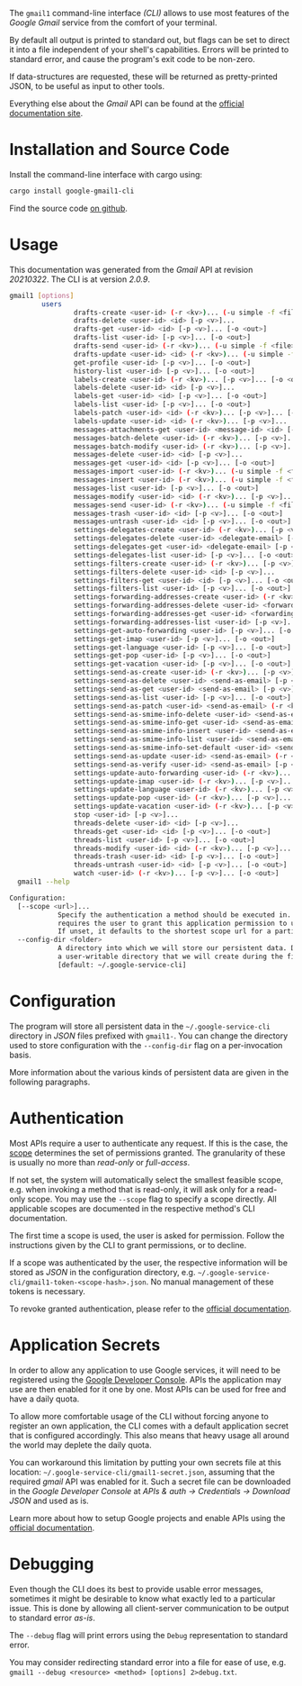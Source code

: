 <!---
DO NOT EDIT !
This file was generated automatically from 'src/mako/cli/README.md.mako'
DO NOT EDIT !
-->
The `gmail1` command-line interface *(CLI)* allows to use most features of the *Google Gmail* service from the comfort of your terminal.

By default all output is printed to standard out, but flags can be set to direct it into a file independent of your shell's
capabilities. Errors will be printed to standard error, and cause the program's exit code to be non-zero.

If data-structures are requested, these will be returned as pretty-printed JSON, to be useful as input to other tools.

Everything else about the *Gmail* API can be found at the
[official documentation site](https://developers.google.com/gmail/api/).

# Installation and Source Code

Install the command-line interface with cargo using:

```bash
cargo install google-gmail1-cli
```

Find the source code [on github](https://github.com/Byron/google-apis-rs/tree/main/gen/gmail1-cli).

# Usage

This documentation was generated from the *Gmail* API at revision *20210322*. The CLI is at version *2.0.9*.

```bash
gmail1 [options]
        users
                drafts-create <user-id> (-r <kv>)... (-u simple -f <file> [-m <mime>]) [-p <v>]... [-o <out>]
                drafts-delete <user-id> <id> [-p <v>]...
                drafts-get <user-id> <id> [-p <v>]... [-o <out>]
                drafts-list <user-id> [-p <v>]... [-o <out>]
                drafts-send <user-id> (-r <kv>)... (-u simple -f <file> [-m <mime>]) [-p <v>]... [-o <out>]
                drafts-update <user-id> <id> (-r <kv>)... (-u simple -f <file> [-m <mime>]) [-p <v>]... [-o <out>]
                get-profile <user-id> [-p <v>]... [-o <out>]
                history-list <user-id> [-p <v>]... [-o <out>]
                labels-create <user-id> (-r <kv>)... [-p <v>]... [-o <out>]
                labels-delete <user-id> <id> [-p <v>]...
                labels-get <user-id> <id> [-p <v>]... [-o <out>]
                labels-list <user-id> [-p <v>]... [-o <out>]
                labels-patch <user-id> <id> (-r <kv>)... [-p <v>]... [-o <out>]
                labels-update <user-id> <id> (-r <kv>)... [-p <v>]... [-o <out>]
                messages-attachments-get <user-id> <message-id> <id> [-p <v>]... [-o <out>]
                messages-batch-delete <user-id> (-r <kv>)... [-p <v>]...
                messages-batch-modify <user-id> (-r <kv>)... [-p <v>]...
                messages-delete <user-id> <id> [-p <v>]...
                messages-get <user-id> <id> [-p <v>]... [-o <out>]
                messages-import <user-id> (-r <kv>)... (-u simple -f <file> [-m <mime>]) [-p <v>]... [-o <out>]
                messages-insert <user-id> (-r <kv>)... (-u simple -f <file> [-m <mime>]) [-p <v>]... [-o <out>]
                messages-list <user-id> [-p <v>]... [-o <out>]
                messages-modify <user-id> <id> (-r <kv>)... [-p <v>]... [-o <out>]
                messages-send <user-id> (-r <kv>)... (-u simple -f <file> [-m <mime>]) [-p <v>]... [-o <out>]
                messages-trash <user-id> <id> [-p <v>]... [-o <out>]
                messages-untrash <user-id> <id> [-p <v>]... [-o <out>]
                settings-delegates-create <user-id> (-r <kv>)... [-p <v>]... [-o <out>]
                settings-delegates-delete <user-id> <delegate-email> [-p <v>]...
                settings-delegates-get <user-id> <delegate-email> [-p <v>]... [-o <out>]
                settings-delegates-list <user-id> [-p <v>]... [-o <out>]
                settings-filters-create <user-id> (-r <kv>)... [-p <v>]... [-o <out>]
                settings-filters-delete <user-id> <id> [-p <v>]...
                settings-filters-get <user-id> <id> [-p <v>]... [-o <out>]
                settings-filters-list <user-id> [-p <v>]... [-o <out>]
                settings-forwarding-addresses-create <user-id> (-r <kv>)... [-p <v>]... [-o <out>]
                settings-forwarding-addresses-delete <user-id> <forwarding-email> [-p <v>]...
                settings-forwarding-addresses-get <user-id> <forwarding-email> [-p <v>]... [-o <out>]
                settings-forwarding-addresses-list <user-id> [-p <v>]... [-o <out>]
                settings-get-auto-forwarding <user-id> [-p <v>]... [-o <out>]
                settings-get-imap <user-id> [-p <v>]... [-o <out>]
                settings-get-language <user-id> [-p <v>]... [-o <out>]
                settings-get-pop <user-id> [-p <v>]... [-o <out>]
                settings-get-vacation <user-id> [-p <v>]... [-o <out>]
                settings-send-as-create <user-id> (-r <kv>)... [-p <v>]... [-o <out>]
                settings-send-as-delete <user-id> <send-as-email> [-p <v>]...
                settings-send-as-get <user-id> <send-as-email> [-p <v>]... [-o <out>]
                settings-send-as-list <user-id> [-p <v>]... [-o <out>]
                settings-send-as-patch <user-id> <send-as-email> (-r <kv>)... [-p <v>]... [-o <out>]
                settings-send-as-smime-info-delete <user-id> <send-as-email> <id> [-p <v>]...
                settings-send-as-smime-info-get <user-id> <send-as-email> <id> [-p <v>]... [-o <out>]
                settings-send-as-smime-info-insert <user-id> <send-as-email> (-r <kv>)... [-p <v>]... [-o <out>]
                settings-send-as-smime-info-list <user-id> <send-as-email> [-p <v>]... [-o <out>]
                settings-send-as-smime-info-set-default <user-id> <send-as-email> <id> [-p <v>]...
                settings-send-as-update <user-id> <send-as-email> (-r <kv>)... [-p <v>]... [-o <out>]
                settings-send-as-verify <user-id> <send-as-email> [-p <v>]...
                settings-update-auto-forwarding <user-id> (-r <kv>)... [-p <v>]... [-o <out>]
                settings-update-imap <user-id> (-r <kv>)... [-p <v>]... [-o <out>]
                settings-update-language <user-id> (-r <kv>)... [-p <v>]... [-o <out>]
                settings-update-pop <user-id> (-r <kv>)... [-p <v>]... [-o <out>]
                settings-update-vacation <user-id> (-r <kv>)... [-p <v>]... [-o <out>]
                stop <user-id> [-p <v>]...
                threads-delete <user-id> <id> [-p <v>]...
                threads-get <user-id> <id> [-p <v>]... [-o <out>]
                threads-list <user-id> [-p <v>]... [-o <out>]
                threads-modify <user-id> <id> (-r <kv>)... [-p <v>]... [-o <out>]
                threads-trash <user-id> <id> [-p <v>]... [-o <out>]
                threads-untrash <user-id> <id> [-p <v>]... [-o <out>]
                watch <user-id> (-r <kv>)... [-p <v>]... [-o <out>]
  gmail1 --help

Configuration:
  [--scope <url>]...
            Specify the authentication a method should be executed in. Each scope
            requires the user to grant this application permission to use it.
            If unset, it defaults to the shortest scope url for a particular method.
  --config-dir <folder>
            A directory into which we will store our persistent data. Defaults to
            a user-writable directory that we will create during the first invocation.
            [default: ~/.google-service-cli]

```

# Configuration

The program will store all persistent data in the `~/.google-service-cli` directory in *JSON* files prefixed with `gmail1-`.  You can change the directory used to store configuration with the `--config-dir` flag on a per-invocation basis.

More information about the various kinds of persistent data are given in the following paragraphs.

# Authentication

Most APIs require a user to authenticate any request. If this is the case, the [scope][scopes] determines the 
set of permissions granted. The granularity of these is usually no more than *read-only* or *full-access*.

If not set, the system will automatically select the smallest feasible scope, e.g. when invoking a
method that is read-only, it will ask only for a read-only scope. 
You may use the `--scope` flag to specify a scope directly. 
All applicable scopes are documented in the respective method's CLI documentation.

The first time a scope is used, the user is asked for permission. Follow the instructions given 
by the CLI to grant permissions, or to decline.

If a scope was authenticated by the user, the respective information will be stored as *JSON* in the configuration
directory, e.g. `~/.google-service-cli/gmail1-token-<scope-hash>.json`. No manual management of these tokens
is necessary.

To revoke granted authentication, please refer to the [official documentation][revoke-access].

# Application Secrets

In order to allow any application to use Google services, it will need to be registered using the 
[Google Developer Console][google-dev-console]. APIs the application may use are then enabled for it
one by one. Most APIs can be used for free and have a daily quota.

To allow more comfortable usage of the CLI without forcing anyone to register an own application, the CLI
comes with a default application secret that is configured accordingly. This also means that heavy usage
all around the world may deplete the daily quota.

You can workaround this limitation by putting your own secrets file at this location: 
`~/.google-service-cli/gmail1-secret.json`, assuming that the required *gmail* API 
was enabled for it. Such a secret file can be downloaded in the *Google Developer Console* at 
*APIs & auth -> Credentials -> Download JSON* and used as is.

Learn more about how to setup Google projects and enable APIs using the [official documentation][google-project-new].


# Debugging

Even though the CLI does its best to provide usable error messages, sometimes it might be desirable to know
what exactly led to a particular issue. This is done by allowing all client-server communication to be 
output to standard error *as-is*.

The `--debug` flag will print errors using the `Debug` representation to standard error.

You may consider redirecting standard error into a file for ease of use, e.g. `gmail1 --debug <resource> <method> [options] 2>debug.txt`.


[scopes]: https://developers.google.com/+/api/oauth#scopes
[revoke-access]: http://webapps.stackexchange.com/a/30849
[google-dev-console]: https://console.developers.google.com/
[google-project-new]: https://developers.google.com/console/help/new/